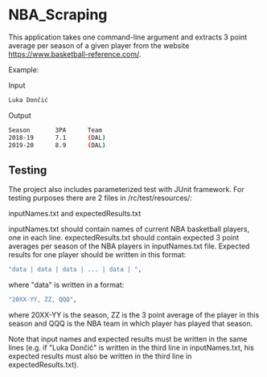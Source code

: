 # NBA_Scraping

This application takes one command-line argument and extracts 3 point average per season of a given player from the website https://www.basketball-reference.com/.

Example:

Input
```bash
Luka Dončić
```

Output
```bash
Season       3PA      Team
2018-19      7.1      (DAL)
2019-20      8.9      (DAL)
```








## Testing

The project also includes parameterized test with JUnit framework. For testing purposes there are 2 files in /rc/test/resources/:

inputNames.txt and
expectedResults.txt

inputNames.txt should contain names of current NBA basketball players, one in each line.
expectedResults.txt should contain expected 3 point averages per season of the NBA players in inputNames.txt file. Expected results for one player should be written in this format:
```bash
"data | data | data | ... | data | ",
```
where "data" is written in a format:
```bash
"20XX-YY, ZZ, QQQ",
```
where 20XX-YY is the season, ZZ is the 3 point average of the player in this season and QQQ is the NBA team in which player has played that season.

Note that input names and expected results must be written in the same lines (e.g. if "Luka Dončić" is written in the third line in inputNames.txt, his expected results must also be written in the third line in expectedResults.txt).
